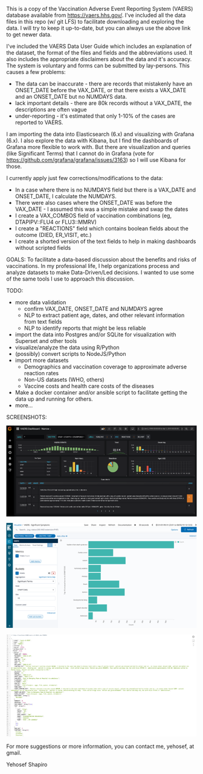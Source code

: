 
This is a copy of the Vaccination Adverse Event Reporting System (VAERS) database available from https://vaers.hhs.gov/.
I've included all the data files in this repo (w/ git LFS) to facilitate downloading and exploring the data.  I will try to keep it up-to-date, but you can always use the above link to get newer data.

I've included the VAERS Data User Guide which includes an explanation of the dataset, the format of the files and fields and the abbreviations used. It also includes the appropriate disclaimers about the data and it's accuracy. The system is voluntary and forms can be submitted by lay-persons.  This causes a few problems:
 * The data can be inaccurate - there are records that mistakenly have an ONSET_DATE before the VAX_DATE, or that there exists a VAX_DATE and an ONSET_DATE but no NUMDAYS data.
 * lack important details - there are 80k records without a VAX_DATE, the descriptions are often vague
 * under-reporting - it's estimated that only 1-10% of the cases are reported to VAERS.

I am importing the data into Elasticsearch (6.x) and visualizing with Grafana (6.x).  I also explore the data with Kibana, but I find the dashboards of Grafana more flexible to work with.  But there are visualization and queries (like Significant Terms) that I cannot do in Grafana (vote for https://github.com/grafana/grafana/issues/3163) so I will use Kibana for those.  


I currently apply just few corrections/modifications to the data:
* In a case where there is no NUMDAYS field but there is a VAX_DATE and ONSET_DATE, I calculate the NUMDAYS.  
* There were also cases where the ONSET_DATE was before the VAX_DATE - I assumed this was a simple mistake and swap the dates
* I create a VAX_COMBOS field of vaccination combinations (eg, DTAPIPV::FLU4 or FLU3::MMRV)
* I create a "REACTIONS" field which contains boolean fields about the outcome (DIED, ER_VISIT, etc.)
* I create a shorted version of the text fields to help in making dashboards without scripted fields


GOALS:
To facilitate a data-based discussion about the benefits and risks of vaccinations.  In my professional life, I help organizations process and analyze datasets to make Data-Driven/Led decisions.  I wanted to use some of the same tools I use to approach this discussion.  


TODO:
* more data validation 
  - confirm VAX_DATE, ONSET_DATE and NUMDAYS agree
  - NLP to extract patient age, dates, and other relevant information from text fields
  - NLP to identify reports that might be less reliable
* import the data into Postgres and/or SQLite for visualization with Superset and other tools 
* visualize/analyze the data using R/Python
* (possibly) convert scripts to NodeJS/Python
* import more datasets
  - Demographics and vaccination coverage to approximate adverse reaction rates 
  - Non-US datasets (WHO, others)
  - Vaccine costs and health care costs of the diseases
* Make a docker container and/or ansible script to facilitate getting the data up and running for others.
* more...


SCREENSHOTS:

![VAERS ES-Grafana](media/VAERS_Dashboard_-_Narrow_-_Grafana.png)

![VAERS ES-Kibana Significant terms](media/VAERS_-_Significant_Symptoms_-_Kibana.png)

![Example of raw data](media/raw_ES_data.png)



For more suggestions or more information, you can contact me, yehosef, at gmail.

Yehosef Shapiro
